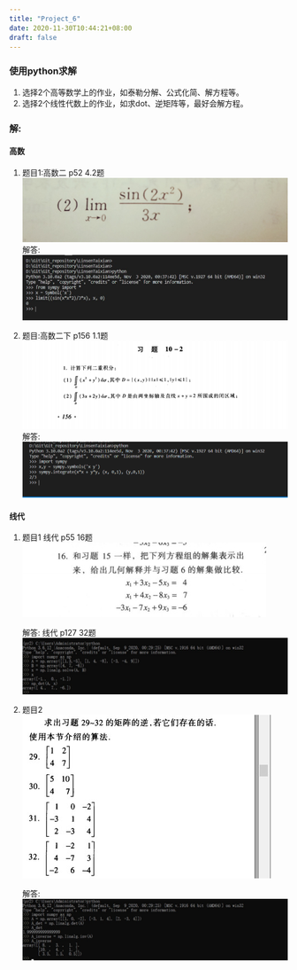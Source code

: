 ```yaml
---
title: "Project_6"
date: 2020-11-30T10:44:21+08:00
draft: false
---
```


### 使用python求解

1. 选择2个高等数学上的作业，如泰勒分解、公式化简、解方程等。
1. 选择2个线性代数上的作业，如求dot、逆矩阵等，最好会解方程。


### 解:
#### 高数

1. 题目1:高数二 p52 4.2题
![求导题目](https://raw.githubusercontent.com/LinsenTaixian/images/master/homework_images/project_6/%E9%AB%98%E6%95%B0%E6%B1%82%E5%AF%BC.jpg)
    解答:
![求导解答](https://raw.githubusercontent.com/LinsenTaixian/images/master/homework_images/project_6/%E9%AB%98%E6%95%B0%E6%B1%82%E5%AF%BC%E8%BF%90%E7%AE%97.jpg)

2. 题目:高数二下 p156 1.1题
![二重积分题目](https://raw.githubusercontent.com/LinsenTaixian/images/master/homework_images/project_6/%E9%AB%98%E6%95%B0%E4%BA%8C%E9%87%8D%E7%A7%AF%E5%88%86%E9%A2%98.png)
    解答:
![二重积分解答](https://raw.githubusercontent.com/LinsenTaixian/images/master/homework_images/project_6/%E9%AB%98%E6%95%B0%E4%BA%8C%E9%87%8D%E7%A7%AF%E5%88%86%E9%A2%98%E8%BF%90%E7%AE%97.png)


#### 线代

1. 题目1 线代 p55 16题
![求dot](https://raw.githubusercontent.com/LinsenTaixian/images/master/homework_images/project_6/%E7%BA%BF%E4%BB%A3%E6%B1%82dot%E9%A2%98%E7%9B%AE.jpg)

    解答: 线代 p127 32题
![求dit运算](https://raw.githubusercontent.com/LinsenTaixian/images/master/homework_images/project_6/%E7%BA%BF%E4%BB%A3%E6%B1%82dot%E9%A2%98%E7%9B%AE%E8%BF%90%E7%AE%97.jpg)

1. 题目2
![求矩阵的逆](https://raw.githubusercontent.com/LinsenTaixian/images/master/homework_images/project_6/%E7%BA%BF%E4%BB%A3%E6%B1%82%E7%9F%A9%E9%98%B5%E7%9A%84%E9%80%86.jpg)

    解答:
![求矩阵的你运算](https://raw.githubusercontent.com/LinsenTaixian/images/master/homework_images/project_6/%E7%BA%BF%E4%BB%A3%E6%B1%82%E7%9F%A9%E9%98%B5%E7%9A%84%E9%80%86%E8%BF%90%E7%AE%97.jpg)